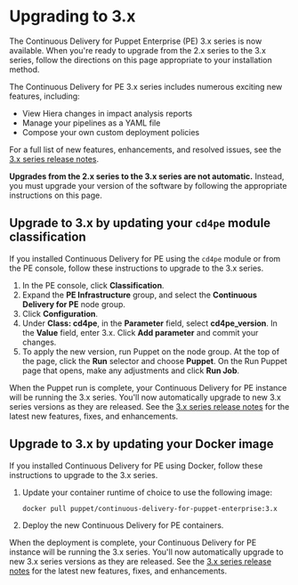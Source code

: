 # Upgrading to 3.x

The Continuous Delivery for Puppet Enterprise \(PE\) 3.x series is now available. When you're ready to upgrade from the 2.x series to the 3.x series, follow the directions on this page appropriate to your installation method.

The Continuous Delivery for PE 3.x series includes numerous exciting new features, including:

-   View Hiera changes in impact analysis reports
-   Manage your pipelines as a YAML file
-   Compose your own custom deployment policies

For a full list of new features, enhancements, and resolved issues, see the [3.x series release notes](https://puppet.com/docs/continuous-delivery/3.x/cd_release_notes.html).

**Upgrades from the 2.x series to the 3.x series are not automatic.** Instead, you must upgrade your version of the software by following the appropriate instructions on this page.

## Upgrade to 3.x by updating your `cd4pe` module classification

If you installed Continuous Delivery for PE using the `cd4pe` module or from the PE console, follow these instructions to upgrade to the 3.x series.

1.  In the PE console, click **Classification**.
2.  Expand the **PE Infrastructure** group, and select the **Continuous Delivery for PE** node group.
3.  Click **Configuration**.
4.  Under **Class: cd4pe**, in the **Parameter** field, select **cd4pe\_version**. In the **Value** field, enter 3.x. Click **Add parameter** and commit your changes.
5.  To apply the new version, run Puppet on the node group. At the top of the page, click the **Run** selector and choose **Puppet**. On the Run Puppet page that opens, make any adjustments and click **Run Job**.

When the Puppet run is complete, your Continuous Delivery for PE instance will be running the 3.x series. You'll now automatically upgrade to new 3.x series versions as they are released. See the [3.x series release notes](https://puppet.com/docs/continuous-delivery/3.x/cd_release_notes.html) for the latest new features, fixes, and enhancements.

## Upgrade to 3.x by updating your Docker image

If you installed Continuous Delivery for PE using Docker, follow these instructions to upgrade to the 3.x series.

1.  Update your container runtime of choice to use the following image:

    ```
    docker pull puppet/continuous-delivery-for-puppet-enterprise:3.x
    ```

2.  Deploy the new Continuous Delivery for PE containers.

When the deployment is complete, your Continuous Delivery for PE instance will be running the 3.x series. You'll now automatically upgrade to new 3.x series versions as they are released. See the [3.x series release notes](https://puppet.com/docs/continuous-delivery/3.x/cd_release_notes.html) for the latest new features, fixes, and enhancements.

